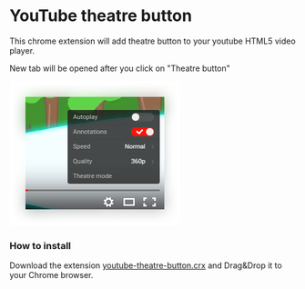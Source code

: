 # YouTube theatre button
This chrome extension will add theatre button to your youtube HTML5 video player.

New tab will be opened after you click on "Theatre button"

![Example](/img/1.png)

### How to install
Download the extension [youtube-theatre-button.crx](extension/youtube-theatre-button.crx) and Drag&Drop it to your Chrome browser.

